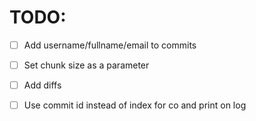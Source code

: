 # TODO:
- [ ] Add username/fullname/email to commits
- [ ] Set chunk size as a parameter
- [ ] Add diffs
- [ ] Use commit id instead of index for co and print on log

